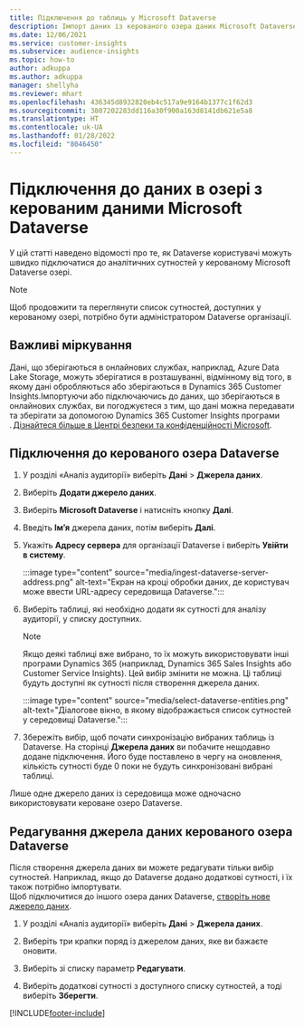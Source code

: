 ```yaml
---
title: Підключення до таблиць у Microsoft Dataverse
description: Імпорт даних із керованого озера даних Microsoft Dataverse.
ms.date: 12/06/2021
ms.service: customer-insights
ms.subservice: audience-insights
ms.topic: how-to
author: adkuppa
ms.author: adkuppa
manager: shellyha
ms.reviewer: mhart
ms.openlocfilehash: 436345d8932820eb4c517a9e9164b1377c1f62d3
ms.sourcegitcommit: 3807202283dd116a30f900a163d8141db621e5a8
ms.translationtype: HT
ms.contentlocale: uk-UA
ms.lasthandoff: 01/28/2022
ms.locfileid: "8046450"
---
```

# <a name="connect-to-data-in-a-microsoft-dataverse-managed-data-lake"></a>Підключення до даних в озері з керованим даними Microsoft Dataverse



У цій статті наведено відомості про те, як Dataverse користувачі можуть швидко підключатися до аналітичних сутностей у керованому Microsoft Dataverse озері. 

> [!NOTE]
> Щоб продовжити та переглянути список сутностей, доступних у керованому озері, потрібно бути адміністратором Dataverse організації.

## <a name="important-considerations"></a>Важливі міркування

Дані, що зберігаються в онлайнових службах, наприклад, Azure Data Lake Storage, можуть зберігатися в розташуванні, відмінному від того, в якому дані обробляються або зберігаються в Dynamics 365 Customer Insights.Імпортуючи або підключаючись до даних, що зберігаються в онлайнових службах, ви погоджуєтеся з тим, що дані можна передавати та зберігати за допомогою Dynamics 365 Customer Insights програми . [Дізнайтеся більше в Центрі безпеки та конфіденційності Microsoft](https://www.microsoft.com/trust-center).

## <a name="connect-to-a-dataverse-managed-lake"></a>Підключення до керованого озера Dataverse

1. У розділі «Аналіз аудиторії» виберіть **Дані** > **Джерела даних**.

2. Виберіть **Додати джерело даних**.

3. Виберіть **Microsoft Dataverse** і натисніть кнопку **Далі**.

4. Введіть **Ім’я** джерела даних, потім виберіть **Далі**. 

5. Укажіть **Адресу сервера** для організації Dataverse і виберіть **Увійти в систему**.

   :::image type="content" source="media/ingest-dataverse-server-address.png" alt-text="Екран на кроці обробки даних, де користувач може ввести URL-адресу середовища Dataverse.":::

6. Виберіть таблиці, які необхідно додати як сутності для аналізу аудиторії, у списку доступних.    

   > [!NOTE]
   > Якщо деякі таблиці вже вибрано, то їх можуть використовувати інші програми Dynamics 365 (наприклад, Dynamics 365 Sales Insights або Customer Service Insights). Цей вибір змінити не можна. Ці таблиці будуть доступні як сутності після створення джерела даних.

   :::image type="content" source="media/select-dataverse-entities.png" alt-text="Діалогове вікно, в якому відображається список сутностей у середовищі Dataverse.":::

7. Збережіть вибір, щоб почати синхронізацію вибраних таблиць із Dataverse. На сторінці **Джерела даних** ви побачите нещодавно додане підключення. Його буде поставлено в чергу на оновлення, кількість сутності буде 0 поки не будуть синхронізовані вибрані таблиці.

Лише одне джерело даних із середовища може одночасно використовувати кероване озеро Dataverse.

## <a name="edit-a-dataverse-managed-lake-data-source"></a>Редагування джерела даних керованого озера Dataverse

Після створення джерела даних ви можете редагувати тільки вибір сутностей. Наприклад, якщо до Dataverse додано додаткові сутності, і їх також потрібно імпортувати.    
Щоб підключитися до іншого озера даних Dataverse, [створіть нове джерело даних](#connect-to-a-dataverse-managed-lake).

1. У розділі «Аналіз аудиторії» виберіть **Дані** > **Джерела даних**.

2. Виберіть три крапки поряд із джерелом даних, яке ви бажаєте оновити.

3. Виберіть зі списку параметр **Редагувати**.

4. Виберіть додаткові сутності з доступного списку сутностей, а тоді виберіть **Зберегти**.

[!INCLUDE[footer-include](../includes/footer-banner.md)]

